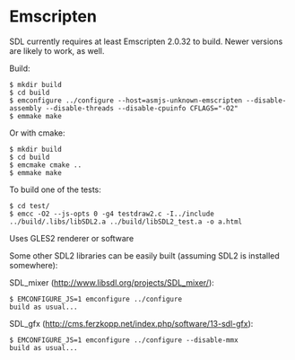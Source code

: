 Emscripten
================================================================================

SDL currently requires at least Emscripten 2.0.32 to build. Newer versions
are likely to work, as well.


Build:

    $ mkdir build
    $ cd build
    $ emconfigure ../configure --host=asmjs-unknown-emscripten --disable-assembly --disable-threads --disable-cpuinfo CFLAGS="-O2"
    $ emmake make

Or with cmake:

    $ mkdir build
    $ cd build
    $ emcmake cmake ..
    $ emmake make

To build one of the tests:

    $ cd test/
    $ emcc -O2 --js-opts 0 -g4 testdraw2.c -I../include ../build/.libs/libSDL2.a ../build/libSDL2_test.a -o a.html

Uses GLES2 renderer or software

Some other SDL2 libraries can be easily built (assuming SDL2 is installed somewhere):

SDL_mixer (http://www.libsdl.org/projects/SDL_mixer/):

    $ EMCONFIGURE_JS=1 emconfigure ../configure
    build as usual...

SDL_gfx (http://cms.ferzkopp.net/index.php/software/13-sdl-gfx):

    $ EMCONFIGURE_JS=1 emconfigure ../configure --disable-mmx
    build as usual...
